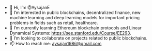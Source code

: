 - 👋 Hi, I’m @AysajanE
- 👀 I’m interested in public blockchains, decentralized finance, new machine learning and deep learning models for important pricing problems in fields such as retail, healthcare.
- 🌱 I’m currently learning Ethereum blockchain protocols and Linear Dynamical Systems: https://see.stanford.edu/Course/EE263.
- 💞️ I’m looking to collaborate on projects related to public blockchains.
- 📫 How to reach me: aysajan1986@gmail.com

<!---
AysajanE/AysajanE is a ✨ special ✨ repository because its `README.md` (this file) appears on your GitHub profile.
You can click the Preview link to take a look at your changes.
--->
